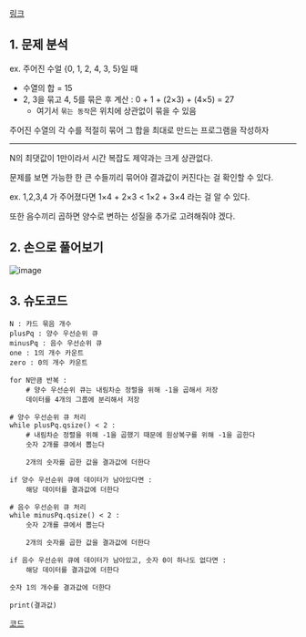 [링크](https://www.acmicpc.net/problem/1744)

## 1. 문제 분석

ex. 주어진 수얼 {0, 1, 2, 4, 3, 5}일 때 

- 수열의 합 = 15 
- 2, 3을 묶고 4, 5를 묶은 후 계산 : 0 + 1 + (2×3) + (4×5) = 27
    - 여기서 `묶는 동작`은 위치에 상관없이 묶을 수 있음

주어진 수열의 각 수를 적절히 묶어 그 합을 최대로 만드는 프로그램을 작성하자

---

N의 최댓값이 1만이라서 시간 복잡도 제약과는 크게 상관없다.

문제를 보면 가능한 한 큰 수들끼리 묶어야 결과값이 커진다는 걸 확인할 수 있다. 

ex. 1,2,3,4 가 주어졌다면 1×4 + 2×3 < 1×2 + 3×4 라는 걸 알 수 있다. 

또한 음수끼리 곱하면 양수로 변하는 성질을 추가로 고려해줘야 겠다.

## 2. 손으로 풀어보기 

![image](../../image/day10/34번_001.png)

## 3. 슈도코드 

``` 
N : 카드 묶음 개수
plusPq : 양수 우선순위 큐
minusPq : 음수 우선순위 큐
one : 1의 개수 카운트
zero : 0의 개수 카운트

for N만큼 반복 : 
    # 양수 우선순위 큐는 내림차순 정렬을 위해 -1을 곱해서 저장
    데이터를 4개의 그룹에 분리해서 저장 

# 양수 우선순위 큐 처리
while plusPq.qsize() < 2 : 
    # 내림차순 정렬을 위해 -1을 곱했기 때문에 원상복구를 위해 -1을 곱한다
    숫자 2개를 큐에서 뽑는다 

    2개의 숫자를 곱한 값을 결과값에 더한다

if 양수 우선순위 큐에 데이터가 남아있다면 : 
    해당 데이터를 결과값에 더한다

# 음수 우선순위 큐 처리 
while minusPq.qsize() < 2 : 
    숫자 2개를 큐에서 뽑는다

    2개의 숫자를 곱한 값을 결과값에 더한다

if 음수 우선순위 큐에 데이터가 남아있고, 숫자 0이 하나도 없다면 : 
    해당 데이터를 결과값에 더한다

숫자 1의 개수를 결과값에 더한다

print(결과값)
```

[코드](../../code/day10/34_수를묶어서최댓값만들기.py)